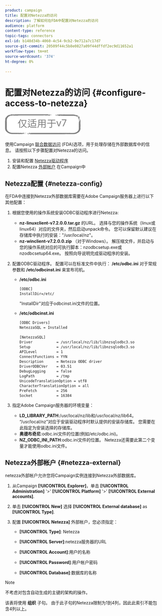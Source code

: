 ```yaml
---
product: campaign
title: 配置对Netezza的访问
description: 了解如何在FDA中配置对Netezza的访问
audience: platform
content-type: reference
topic-tags: connectors
exl-id: b148d34b-4060-4c54-9cb2-9e712a7c17d7
source-git-commit: 20509f44c5b8e0827a09f44dffdf2ec9d11652a1
workflow-type: tm+mt
source-wordcount: '374'
ht-degree: 0%

---
```


# 配置对Netezza的访问 {#configure-access-to-netezza}

![](../../assets/v7-only.svg)

使用Campaign [联合数据访问](../../installation/using/about-fda.md) (FDA)选项，用于处理存储在外部数据库中的信息。 请按照以下步骤配置对Netezza的访问。

1. 安装和配置 [Netezza驱动程序](#netezza-config)
1. 配置Netezza [外部帐户](#netezza-external) 在Campaign中

## Netezza配置 {#netezza-config}

在FDA中连接到Netezza外部数据库需要在Adobe Campaign服务器上进行以下其他配置：

1. 根据您使用的操作系统安装ODBC驱动程序进行Netezza:

   * **nz-linuxclient-v7.2.0.0.tar.gz** 的URL。 选择与您的操作系统（linux或linux64）对应的文件夹，然后启动unpack命令。 您可以保留默认建议在存储库中执行的安装：&quot;/usr/local/nz&quot;。
   * **nz-winclient-v7.2.0.0.zip** （对于Windows）。 解压缩文件，并启动与您的操作系统对应的可执行脚本：nzodbcsetup.exe或nzodbcsetup64.exe。 按照向导说明完成驱动程序的安装。

1. 配置ODBC驱动程序。 配置可以在标准文件中执行： **/etc/odbc.ini** 对于常规参数和 **/etc/odbcinst.ini** 来宣布司机。

   * **/etc/odbc.ini**

      ```
      [ODBC]
      InstallDir=/etc/
      ```

      &quot;InstallDir&quot;对应于odbcinst.ini文件的位置。

   * **/etc/odbcinst.ini**

      ```
      [ODBC Drivers]
      NetezzaSQL = Installed
      
      [NetezzaSQL]
      Driver           = /usr/local/nz/lib/libnzsqlodbc3.so
      Setup            = /usr/local/nz/lib/libnzsqlodbc3.so
      APILevel         = 1
      ConnectFunctions = YYN
      Description      = Netezza ODBC driver
      DriverODBCVer    = 03.51
      DebugLogging     = false
      LogPath          = /tmp
      UnicodeTranslationOption = utf8
      CharacterTranslationOption = all
      PreFetch         = 256
      Socket           = 16384
      ```

1. 指定Adobe Campaign服务器的环境变量：

   * **LD_LIBRARY_PATH**:/usr/local/nz/lib和/usr/local/nz/lib64。 “/usr/local/nz”对应于安装驱动程序时默认提供的安装存储库。 您需要在此指定为安装选择的存储库。
   * **奥德布奇尼**:odbc.ini文件的位置(例如/etc/odbc.ini)。
   * **NZ_ODBC_INI_PATH**:odbc.ini文件的位置。 Netezza还需要此第二个变量才能使用odbc.ini文件。

## Netezza外部帐户 {#netezza-external}

netezza外部帐户允许您将Campaign实例连接到Netezza外部数据库。

1. 从Campaign **[!UICONTROL Explorer]**，单击 **[!UICONTROL Administration]** &#39;>&#39; **[!UICONTROL Platform]** &#39;>&#39; **[!UICONTROL External accounts]**.

1. 单击 **[!UICONTROL New]** 选择 **[!UICONTROL External database]** as **[!UICONTROL Type]**.

1. 配置 **[!UICONTROL Netezza]** 外部帐户，您必须指定：

   * **[!UICONTROL Type]**: Netezza

   * **[!UICONTROL Server]**:netezza服务器的URL

   * **[!UICONTROL Account]**:用户的名称

   * **[!UICONTROL Password]**:用户帐户密码

   * **[!UICONTROL Database]**:数据库的名称

>[!NOTE]
>
>不考虑对包含自动生成的主键的架构的操作。
>
>该表将使用 **组织** 子句。 由于此子句的Netezza限制为1到4列，因此此索引不能包含4列以上。

